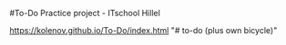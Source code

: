 #To-Do
Practice project - ITschool Hillel

https://kolenov.github.io/To-Do/index.html
"# to-do (plus own bicycle)" 
